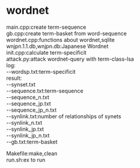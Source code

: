 # wordnet
main.cpp:create term-sequence  
gb.cpp:create term-basket from word-sequence  
wordnet.cpp:functions about wordnet,sqlite  
wnjpn.1.1.db,wnjpn.db:Japanese Wordnet  
init.cpp:calculate term-specificit  
attack.py:attack wordnet-query with term-class-lsa  
log:  
--wordsp.txt:term-specificit  
result:  
--synset.txt  
--sequence.txt:term-sequence  
--sequence_n.txt  
--sequence_jp.txt  
--sequence_jp_n.txt  
--synlink.txt:number of relationships of synets  
--synlink_n.txt  
--synlink_jp.txt  
--synlink_jp_n.txt  
--gb.txt:term-basket  
	
Makefile:make,clean  
run.sh:ex to run  
